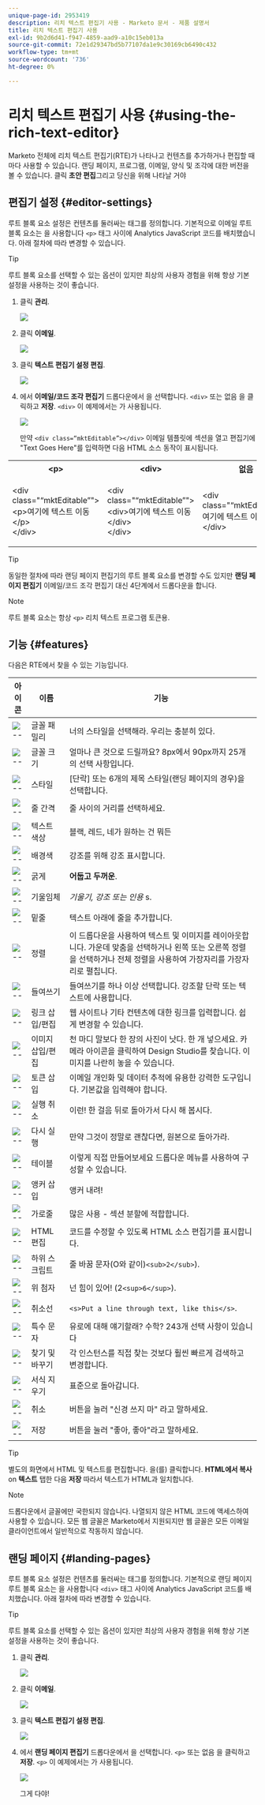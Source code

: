 ```yaml
---
unique-page-id: 2953419
description: 리치 텍스트 편집기 사용 - Marketo 문서 - 제품 설명서
title: 리치 텍스트 편집기 사용
exl-id: 9b2d6d41-f947-4859-aad9-a10c15eb013a
source-git-commit: 72e1d29347bd5b77107da1e9c30169cb6490c432
workflow-type: tm+mt
source-wordcount: '736'
ht-degree: 0%

---
```


# 리치 텍스트 편집기 사용 {#using-the-rich-text-editor}

Marketo 전체에 리치 텍스트 편집기(RTE)가 나타나고 컨텐츠를 추가하거나 편집할 때마다 사용할 수 있습니다. 랜딩 페이지, 프로그램, 이메일, 양식 및 조각에 대한 버전을 볼 수 있습니다. 클릭 **초안 편집**&#x200B;그리고 당신을 위해 나타날 거야

## 편집기 설정 {#editor-settings}

루트 블록 요소 설정은 컨텐츠를 둘러싸는 태그를 정의합니다. 기본적으로 이메일 루트 블록 요소는 을 사용합니다 `<p>` 태그 사이에 Analytics JavaScript 코드를 배치했습니다. 아래 절차에 따라 변경할 수 있습니다.

>[!TIP]
>
>루트 블록 요소를 선택할 수 있는 옵션이 있지만 최상의 사용자 경험을 위해 항상 기본 설정을 사용하는 것이 좋습니다.

1. 클릭 **관리**.

   ![](assets/one.png)

1. 클릭 **이메일**.

   ![](assets/two.png)

1. 클릭 **텍스트 편집기 설정 편집**.

   ![](assets/three.png)

1. 에서 **이메일/코드 조각 편집기** 드롭다운에서 을 선택합니다. `<div>` 또는 없음 을 클릭하고 **저장**. `<div>` 이 예제에서는 가 사용됩니다.

   ![](assets/four.png)

   만약 `<div class=“mktEditable”></div>` 이메일 템플릿에 섹션을 열고 편집기에 &quot;Text Goes Here&quot;를 입력하면 다음 HTML 소스 동작이 표시됩니다.

<table> 
 <tbody> 
  <tr> 
   <th>&lt;p&gt;</th> 
   <th>&lt;div&gt;</th> 
   <th>없음</th> 
  </tr> 
  <tr> 
   <td><p>&lt;div class="“mktEditable”"&gt;<br>&lt;p&gt;여기에 텍스트 이동&lt;/p&gt;<br>&lt;/div&gt;</p></td> 
   <td><p>&lt;div class="“mktEditable”"&gt;<br>&lt;div&gt;여기에 텍스트 이동&lt;/div&gt;<br>&lt;/div&gt;</p></td> 
   <td><p>&lt;div class="“mktEditable”"&gt;<br>여기에 텍스트 이동<br>&lt;/div&gt;</p></td> 
  </tr> 
 </tbody> 
</table>

>[!TIP]
>
>동일한 절차에 따라 랜딩 페이지 편집기의 루트 블록 요소를 변경할 수도 있지만 **랜딩 페이지 편집기** 이메일/코드 조각 편집기 대신 4단계에서 드롭다운을 합니다.

>[!NOTE]
>
>루트 블록 요소는 항상 `<p>` 리치 텍스트 프로그램 토큰용.

## 기능 {#features}

다음은 RTE에서 찾을 수 있는 기능입니다.

| 아이콘 | 이름 | 기능 |
|---|---|---|
| ![--](assets/image2015-7-9-10-3a23-3a24.png) | 글꼴 패밀리 | 너의 스타일을 선택해라. 우리는 충분히 있다. |
| ![--](assets/image2015-7-9-10-3a22-3a11.png) | 글꼴 크기 | 얼마나 큰 것으로 드릴까요? 8px에서 90px까지 25개의 선택 사항입니다. |
| ![--](assets/image2015-7-9-10-3a59-3a4.png) | 스타일 | [단락] 또는 6개의 제목 스타일(랜딩 페이지의 경우)을 선택합니다. |
| ![--](assets/image2015-7-9-10-3a20-3a1.png) | 줄 간격 | 줄 사이의 거리를 선택하세요. |
| ![--](assets/image2015-7-9-10-3a25-3a52.png) | 텍스트 색상 | 블랙, 레드, 네가 원하는 건 뭐든 |
| ![--](assets/image2015-7-9-10-3a24-3a38.png) | 배경색 | 강조를 위해 강조 표시합니다. |
| ![--](assets/image2015-7-9-10-3a28-3a4.png) | 굵게 | **어둡고 두꺼운**. |
| ![--](assets/image2015-7-9-10-3a29-3a1.png) | 기울임체 | *기울기, 강조 또는 인용* s. |
| ![--](assets/image2015-7-9-10-3a30-3a56.png) | 밑줄 | 텍스트 아래에 줄을 추가합니다. |
| ![--](assets/image2015-7-9-10-3a31-3a57.png) | 정렬 | 이 드롭다운을 사용하여 텍스트 및 이미지를 레이아웃합니다. 가운데 맞춤을 선택하거나 왼쪽 또는 오른쪽 정렬을 선택하거나 전체 정렬을 사용하여 가장자리를 가장자리로 펼칩니다. |  | ![--](assets/image2015-7-9-10-3a32-3a47.png) | 목록 | 드롭다운에서 글머리 기호 또는 숫자를 선택합니다. 탄환은 단계와 숫자가 있는 리스트와 숫자를 잘 쓴다. |
| ![--](assets/image2015-7-9-10-3a38-3a0.png) | 들여쓰기 | 들여쓰기를 하나 이상 선택합니다. 강조할 단락 또는 텍스트에 사용합니다. |
| ![--](assets/image2015-7-9-10-3a38-3a58.png) | 링크 삽입/편집 | 웹 사이트나 기타 컨텐츠에 대한 링크를 입력합니다. 쉽게 변경할 수 있습니다. |
| ![--](assets/image2015-7-9-10-3a39-3a42.png) | 이미지 삽입/편집 | 천 마디 말보다 한 장의 사진이 낫다. 한 개 넣으세요. 카메라 아이콘을 클릭하여 Design Studio를 찾습니다. 이미지를 나란히 놓을 수 있습니다. |
| ![--](assets/image2015-7-9-10-3a40-3a36.png) | 토큰 삽입 | 이메일 개인화 및 데이터 추적에 유용한 강력한 도구입니다. 기본값을 입력해야 합니다. |
| ![--](assets/image2015-7-9-10-3a41-3a21.png) | 실행 취소 | 이런! 한 걸음 뒤로 돌아가서 다시 해 봅시다. |
| ![--](assets/image2015-7-9-10-3a42-3a13.png) | 다시 실행 | 만약 그것이 정말로 괜찮다면, 원본으로 돌아가라. |
| ![--](assets/image2015-7-9-10-3a43-3a29.png) | 테이블 | 이렇게 직접 만들어보세요 드롭다운 메뉴를 사용하여 구성할 수 있습니다. |
| ![--](assets/image2015-7-9-10-3a45-3a1.png) | 앵커 삽입 | 앵커 내려! |
| ![--](assets/image2015-7-9-10-3a45-3a48.png) | 가로줄 | 많은 사용 - 섹션 분할에 적합합니다. |
| ![--](assets/image2015-10-6-12-3a12-3a17.png) | HTML 편집 | 코드를 수정할 수 있도록 HTML 소스 편집기를 표시합니다. |
| ![--](assets/image2015-7-9-10-3a47-3a36.png) | 하위 스크립트 | 줄 바꿈 문자(O와 같이)`<sub>2</sub>`). |
| ![--](assets/image2015-7-9-10-3a48-3a35.png) | 위 첨자 | 넌 힘이 있어! (2`<sup>6</sup>`). |
| ![--](assets/image2015-7-9-10-3a49-3a31.png) | 취소선 | `<s>Put a line through text, like this</s>`. |
| ![--](assets/image2015-7-9-10-3a50-3a11.png) | 특수 문자 | 유로에 대해 얘기할래? 수학? 243개 선택 사항이 있습니다 |
| ![--](assets/image2015-7-9-10-3a52-3a26.png) | 찾기 및 바꾸기 | 각 인스턴스를 직접 찾는 것보다 훨씬 빠르게 검색하고 변경합니다. |
| ![--](assets/image2015-7-9-10-3a53-3a37.png) | 서식 지우기 | 표준으로 돌아갑니다. |
| ![--](assets/image2015-7-9-10-3a55-3a2.png) | 취소 | 버튼을 눌러 &quot;신경 쓰지 마&quot; 라고 말하세요. |
| ![--](assets/image2015-7-9-10-3a56-3a2.png) | 저장 | 버튼을 눌러 &quot;좋아, 좋아&quot;라고 말하세요. |

>[!TIP]
>
>별도의 화면에서 HTML 및 텍스트를 편집합니다. 을(를) 클릭합니다. **HTML에서 복사** on **텍스트** 탭한 다음 **저장** 따라서 텍스트가 HTML과 일치합니다.

>[!NOTE]
>
>드롭다운에서 글꼴에만 국한되지 않습니다. 나열되지 않은 HTML 코드에 액세스하여 사용할 수 있습니다. 모든 웹 글꼴은 Marketo에서 지원되지만 웹 글꼴은 모든 이메일 클라이언트에서 일반적으로 작동하지 않습니다.

## 랜딩 페이지 {#landing-pages}

루트 블록 요소 설정은 컨텐츠를 둘러싸는 태그를 정의합니다. 기본적으로 랜딩 페이지 루트 블록 요소는 을 사용합니다 `<div>` 태그 사이에 Analytics JavaScript 코드를 배치했습니다. 아래 절차에 따라 변경할 수 있습니다.

>[!TIP]
>
>루트 블록 요소를 선택할 수 있는 옵션이 있지만 최상의 사용자 경험을 위해 항상 기본 설정을 사용하는 것이 좋습니다.

1. 클릭 **관리**.

   ![](assets/one.png)

1. 클릭 **이메일**.

   ![](assets/two.png)

1. 클릭 **텍스트 편집기 설정 편집**.

   ![](assets/three.png)

1. 에서 **랜딩 페이지 편집기** 드롭다운에서 을 선택합니다. `<p>` 또는 없음 을 클릭하고 **저장**. `<p>` 이 예제에서는 가 사용됩니다.

   ![](assets/five.png)

   그게 다야!

